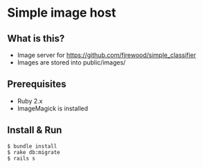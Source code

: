 # Simple image host

## What is this?

- Image server for https://github.com/firewood/simple_classifier
- Images are stored into public/images/

## Prerequisites

- Ruby 2.x
- ImageMagick is installed

## Install & Run

```
$ bundle install
$ rake db:migrate
$ rails s
```

